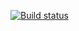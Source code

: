 [![Build status](https://ci.appveyor.com/api/projects/status/wbhuf1hqb3dge5ut/branch/main?svg=true)](https://ci.appveyor.com/project/DmitriyRyazantsev/webtest/branch/main)
